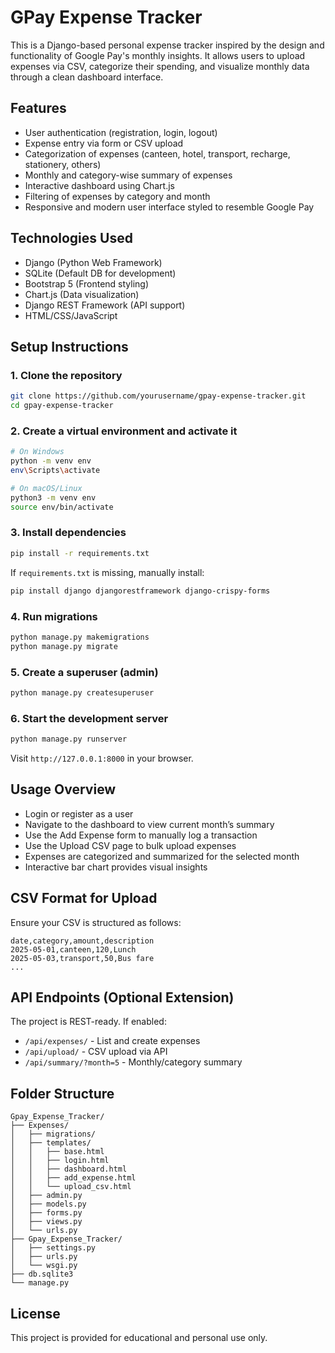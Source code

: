 # GPay Expense Tracker

This is a Django-based personal expense tracker inspired by the design and functionality of Google Pay's monthly insights. It allows users to upload expenses via CSV, categorize their spending, and visualize monthly data through a clean dashboard interface.

## Features

- User authentication (registration, login, logout)
- Expense entry via form or CSV upload
- Categorization of expenses (canteen, hotel, transport, recharge, stationery, others)
- Monthly and category-wise summary of expenses
- Interactive dashboard using Chart.js
- Filtering of expenses by category and month
- Responsive and modern user interface styled to resemble Google Pay

## Technologies Used

- Django (Python Web Framework)
- SQLite (Default DB for development)
- Bootstrap 5 (Frontend styling)
- Chart.js (Data visualization)
- Django REST Framework (API support)
- HTML/CSS/JavaScript

## Setup Instructions

### 1. Clone the repository

```bash
git clone https://github.com/yourusername/gpay-expense-tracker.git
cd gpay-expense-tracker
```

### 2. Create a virtual environment and activate it

```bash
# On Windows
python -m venv env
env\Scripts\activate

# On macOS/Linux
python3 -m venv env
source env/bin/activate
```

### 3. Install dependencies

```bash
pip install -r requirements.txt
```

If `requirements.txt` is missing, manually install:

```bash
pip install django djangorestframework django-crispy-forms
```

### 4. Run migrations

```bash
python manage.py makemigrations
python manage.py migrate
```

### 5. Create a superuser (admin)

```bash
python manage.py createsuperuser
```

### 6. Start the development server

```bash
python manage.py runserver
```

Visit `http://127.0.0.1:8000` in your browser.

## Usage Overview

- Login or register as a user
- Navigate to the dashboard to view current month’s summary
- Use the Add Expense form to manually log a transaction
- Use the Upload CSV page to bulk upload expenses
- Expenses are categorized and summarized for the selected month
- Interactive bar chart provides visual insights

## CSV Format for Upload

Ensure your CSV is structured as follows:

```
date,category,amount,description
2025-05-01,canteen,120,Lunch
2025-05-03,transport,50,Bus fare
...
```

## API Endpoints (Optional Extension)

The project is REST-ready. If enabled:

- `/api/expenses/` - List and create expenses
- `/api/upload/` - CSV upload via API
- `/api/summary/?month=5` - Monthly/category summary

## Folder Structure

```
Gpay_Expense_Tracker/
├── Expenses/
│   ├── migrations/
│   ├── templates/
│   │   ├── base.html
│   │   ├── login.html
│   │   ├── dashboard.html
│   │   ├── add_expense.html
│   │   └── upload_csv.html
│   ├── admin.py
│   ├── models.py
│   ├── forms.py
│   ├── views.py
│   └── urls.py
├── Gpay_Expense_Tracker/
│   ├── settings.py
│   ├── urls.py
│   └── wsgi.py
├── db.sqlite3
└── manage.py
```

## License

This project is provided for educational and personal use only.
